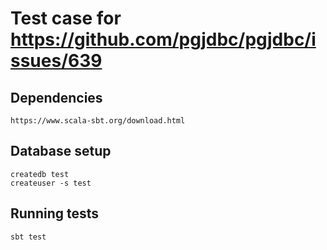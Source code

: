 # Test case for https://github.com/pgjdbc/pgjdbc/issues/639

## Dependencies

```
https://www.scala-sbt.org/download.html
```

## Database setup

```
createdb test
createuser -s test
```

## Running tests

```
sbt test
```
